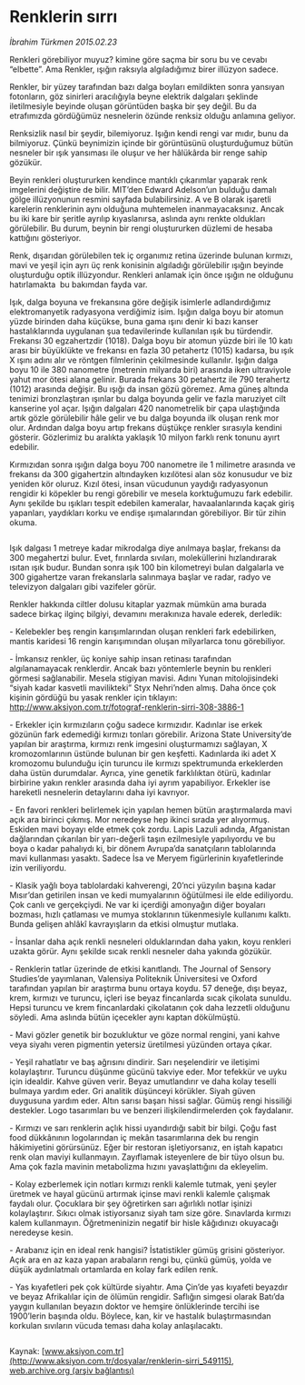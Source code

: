 # Renklerin sırrı

*İbrahim Türkmen 2015.02.23*

<div class="pNewsDetailMainContent" itemprop="articleBody">
 <p>
  Renkleri görebiliyor muyuz? kimine göre saçma bir soru bu ve cevabı “elbette”. Ama Renkler, ışığın raksıyla algıladığımız birer illüzyon sadece.
 </p>
 <p>
  Renkler, bir yüzey tarafından bazı dalga boyları emildikten sonra yansıyan fotonların, göz sinirleri aracılığıyla beyne elektrik dalgaları şeklinde iletilmesiyle beyinde oluşan görüntüden başka bir şey değil. Bu da etrafımızda gördüğümüz nesnelerin özünde renksiz olduğu anlamına geliyor.
 </p>
 <p>
  Renksizlik nasıl bir şeydir, bilemiyoruz. Işığın kendi rengi var mıdır, bunu da bilmiyoruz. Çünkü beynimizin içinde bir görüntüsünü oluşturduğumuz bütün nesneler bir ışık yansıması ile oluşur ve her hâlükârda bir renge sahip gözükür.
 </p>
 <p>
  Beyin renkleri oluştururken kendince mantıklı çıkarımlar yaparak renk imgelerini değiştire de bilir. MIT’den Edward Adelson’un bulduğu damalı gölge illüzyonunun resmini sayfada bulabilirsiniz. A ve B olarak işaretli karelerin renklerinin aynı olduğuna muhtemelen inanmayacaksınız. Ancak bu iki kare bir şeritle ayrılıp kıyaslanırsa, aslında aynı renkte oldukları görülebilir. Bu durum, beynin bir rengi oluştururken düzlemi de hesaba kattığını gösteriyor.
 </p>
 <p>
  Renk, dışarıdan görülebilen tek iç organımız retina üzerinde bulunan kırmızı, mavi ve yeşil için ayrı üç renk konisinin algıladığı görülebilir ışığın beyinde oluşturduğu optik illüzyondur. Renkleri anlamak için önce ışığın ne olduğunu hatırlamakta  bu bakımdan fayda var.
 </p>
 <p>
  Işık, dalga boyuna ve frekansına göre değişik isimlerle adlandırdığımız elektromanyetik radyasyona verdiğimiz isim. Işığın dalga boyu bir atomun yüzde birinden daha küçükse, buna gama ışını denir ki bazı kanser hastalıklarında uygulanan şua tedavilerinde kullanılan ışık bu türdendir. Frekansı 30 egzahertzdir (1018). Dalga boyu bir atomun yüzde biri ile 10 katı arası bir büyüklükte ve frekansı en fazla 30 petahertz (1015) kadarsa, bu ışık X ışını adını alır ve röntgen filmlerinin çekilmesinde kullanılır. Işığın dalga boyu 10 ile 380 nanometre (metrenin milyarda biri) arasında iken ultraviyole yahut mor ötesi alana gelinir. Burada frekans 30 petahertz ile 790 terahertz (1012) arasında değişir. Bu ışığı da insan gözü göremez. Ama güneş altında tenimizi bronzlaştıran ışınlar bu dalga boyunda gelir ve fazla maruziyet cilt kanserine yol açar. Işığın dalgaları 420 nanometrelik bir çapa ulaştığında artık gözle görülebilir hâle gelir ve bu dalga boyunda ilk oluşan renk mor olur. Ardından dalga boyu artıp frekans düştükçe renkler sırasıyla kendini gösterir. Gözlerimiz bu aralıkta yaklaşık 10 milyon farklı renk tonunu ayırt edebilir.
 </p>
 <p>
  Kırmızıdan sonra ışığın dalga boyu 700 nanometre ile 1 milimetre arasında ve frekansı da 300 gigahertzin altındayken kızılötesi alan söz konusudur ve biz yeniden kör oluruz. Kızıl ötesi, insan vücudunun yaydığı radyasyonun rengidir ki köpekler bu rengi görebilir ve mesela korktuğumuzu fark edebilir. Aynı şekilde bu ışıkları tespit edebilen kameralar, havaalanlarında kaçak giriş yapanları, yaydıkları korku ve endişe ışımalarından görebiliyor. Bir tür zihin okuma.
 </p>
 <p>
  <img alt="" src="http://web.archive.org/web/20150705205236im_/http://medya.aksiyon.com.tr//aksiyon/2015/02/24/564895.jpg "/>
 </p>
 <p>
  Işık dalgası 1 metreye kadar mikrodalga diye anılmaya başlar, frekansı da 300 megahertzi bulur. Evet, fırınlarda sıvıları, moleküllerini hızlandırarak ısıtan ışık budur. Bundan sonra ışık 100 bin kilometreyi bulan dalgalarla ve 300 gigahertze varan frekanslarla salınmaya başlar ve radar, radyo ve televizyon dalgaları gibi vazifeler görür.
 </p>
 <p>
  Renkler hakkında ciltler dolusu kitaplar yazmak mümkün ama burada sadece birkaç ilginç bilgiyi, devamını merakınıza havale ederek, derledik:
 </p>
 <p>
  - Kelebekler beş rengin karışımlarından oluşan renkleri fark edebilirken, mantis karidesi 16 rengin karışımından oluşan milyarlarca tonu görebiliyor.
 </p>
 <p>
  - İmkansız renkler, üç koniye sahip insan retinası tarafından algılanamayacak renklerdir. Ancak bazı yöntemlerle beynin bu renkleri görmesi sağlanabilir. Mesela stigiyan mavisi. Adını Yunan mitolojisindeki “siyah kadar kasvetli mavilikteki” Styx Nehri’nden almış. Daha önce çok kişinin gördüğü bu yasak renkler için tıklayın:
  <a href="http://web.archive.org/web/20150705205236/http://www.aksiyon.com.tr/fotograf-renklerin-sirri-308-3886-1" target="_blank">
   http://www.aksiyon.com.tr/fotograf-renklerin-sirri-308-3886-1
  </a>
 </p>
 <p>
  - Erkekler için kırmızıların çoğu sadece kırmızıdır. Kadınlar ise erkek gözünün fark edemediği kırmızı tonları görebilir. Arizona State University’de yapılan bir araştırma, kırmızı renk imgesini oluşturmamızı sağlayan, X kromozomlarının üstünde bulunan bir gen keşfetti. Kadınlarda iki adet X kromozomu bulunduğu için turuncu ile kırmızı spektrumunda erkeklerden daha üstün durumdalar. Ayrıca, yine genetik farklılıktan ötürü, kadınlar birbirine yakın renkler arasında daha iyi ayrım yapabiliyor. Erkekler ise hareketli nesnelerin detaylarını daha iyi kavrıyor.
 </p>
 <p>
  - En favori renkleri belirlemek için yapılan hemen bütün araştırmalarda mavi açık ara birinci çıkmış. Mor neredeyse hep ikinci sırada yer alıyormuş. Eskiden mavi boyayı elde etmek çok zordu. Lapis Lazuli adında, Afganistan dağlarından çıkarılan bir yarı-değerli taşın ezilmesiyle yapılıyordu ve bu boya o kadar pahalıydı ki, bir dönem Avrupa’da sanatçıların tablolarında mavi kullanması yasaktı. Sadece İsa ve Meryem figürlerinin kıyafetlerinde izin veriliyordu.
 </p>
 <p>
  - Klasik yağlı boya tablolardaki kahverengi, 20’nci yüzyılın başına kadar Mısır’dan getirilen insan ve kedi mumyalarının öğütülmesi ile elde ediliyordu. Çok canlı ve gerçekçiydi. Ne var ki içerdiği amonyağın diğer boyaları bozması, hızlı çatlaması ve mumya stoklarının tükenmesiyle kullanımı kalktı. Bunda gelişen ahlâkî kavrayışların da etkisi olmuştur mutlaka.
 </p>
 <p>
  - İnsanlar daha açık renkli nesneleri olduklarından daha yakın, koyu renkleri uzakta görür. Aynı şekilde sıcak renkli nesneler daha yakında gözükür.
 </p>
 <p>
  - Renklerin tatlar üzerinde de etkisi kanıtlandı. The Journal of Sensory Studies’de yayımlanan, Valensiya Politeknik Üniversitesi ve Oxford tarafından yapılan bir araştırma bunu ortaya koydu. 57 deneğe, dışı beyaz, krem, kırmızı ve turuncu, içleri ise beyaz fincanlarda sıcak çikolata sunuldu. Hepsi turuncu ve krem fincanlardaki çikolatanın çok daha lezzetli olduğunu söyledi. Ama aslında bütün içecekler aynı kaptan dökülmüştü.
 </p>
 <p>
  - Mavi gözler genetik bir bozukluktur ve göze normal rengini, yani kahve veya siyahı veren pigmentin yetersiz üretilmesi yüzünden ortaya çıkar.
 </p>
 <p>
  - Yeşil rahatlatır ve baş ağrısını dindirir. Sarı neşelendirir ve iletişimi kolaylaştırır. Turuncu düşünme gücünü takviye eder. Mor tefekkür ve uyku için idealdir. Kahve güven verir. Beyaz umutlandırır ve daha kolay teselli bulmaya yardım eder. Gri analitik düşünceyi körükler. Siyah güven duygusuna yardım eder. Altın sarısı başarı hissi sağlar. Gümüş rengi hissiliği destekler. Logo tasarımları bu ve benzeri ilişkilendirmelerden çok faydalanır.
 </p>
 <p>
  - Kırmızı ve sarı renklerin açlık hissi uyandırdığı sabit bir bilgi. Çoğu fast food dükkânının logolarından iç mekân tasarımlarına dek bu rengin hâkimiyetini görürsünüz. Eğer bir restoran işletiyorsanız, en iştah kapatıcı renk olan maviyi kullanmayın. Zayıflamak isteyenlere de bir tüyo olsun bu. Ama çok fazla mavinin metabolizma hızını yavaşlattığını da ekleyelim.
 </p>
 <p>
  - Kolay ezberlemek için notları kırmızı renkli kalemle tutmak, yeni şeyler üretmek ve hayal gücünü artırmak içinse mavi renkli kalemle çalışmak faydalı olur. Çocuklara bir şey öğretirken sarı ağırlıklı notlar işinizi kolaylaştırır. Sıkıcı olmak istiyorsanız siyah tam size göre. Sınavlarda kırmızı kalem kullanmayın. Öğretmeninizin negatif bir hisle kâğıdınızı okuyacağı neredeyse kesin.
 </p>
 <p>
  - Arabanız için en ideal renk hangisi? İstatistikler gümüş grisini gösteriyor. Açık ara en az kaza yapan arabaların rengi bu, çünkü gümüş, yolda ve düşük aydınlatmalı ortamlarda en kolay fark edilen renk.
 </p>
 <p>
  - Yas kıyafetleri pek çok kültürde siyahtır. Ama Çin’de yas kıyafeti beyazdır ve beyaz Afrikalılar için de ölümün rengidir. Saflığın simgesi olarak Batı’da yaygın kullanılan beyazın doktor ve hemşire önlüklerinde tercihi ise 1900’lerin başında oldu. Böylece, kan, kir ve hastalık bulaştırmasından korkulan sıvıların vücuda teması daha kolay anlaşılacaktı.
 </p>
 <p>
  <img alt="" src="http://web.archive.org/web/20150705205236im_/http://medya.aksiyon.com.tr//aksiyon/2015/02/24/564896.jpg "/>
 </p>
</div>


Kaynak: [www.aksiyon.com.tr](http://www.aksiyon.com.tr/dosyalar/renklerin-sirri_549115), [web.archive.org (arşiv bağlantısı)](http://web.archive.org/web/20150705205236/http://www.aksiyon.com.tr/dosyalar/renklerin-sirri_549115)
